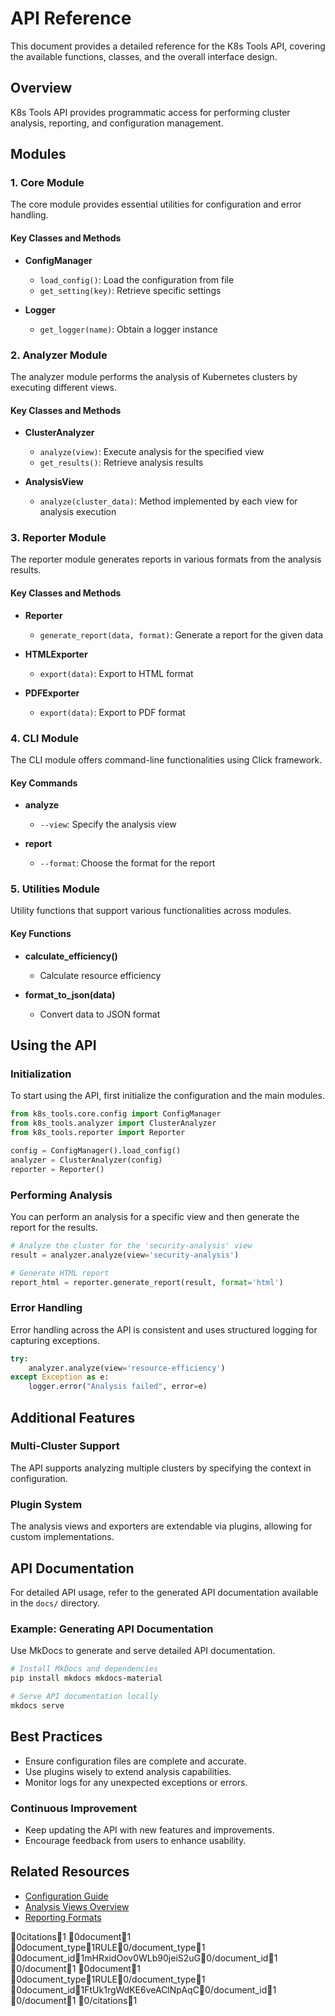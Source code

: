 # API Reference

This document provides a detailed reference for the K8s Tools API, covering the available functions, classes, and the overall interface design.

## Overview

K8s Tools API provides programmatic access for performing cluster analysis, reporting, and configuration management.

## Modules

### 1. Core Module

The core module provides essential utilities for configuration and error handling.

#### Key Classes and Methods

- **ConfigManager**
  - `load_config()`: Load the configuration from file
  - `get_setting(key)`: Retrieve specific settings

- **Logger**
  - `get_logger(name)`: Obtain a logger instance

### 2. Analyzer Module

The analyzer module performs the analysis of Kubernetes clusters by executing different views.

#### Key Classes and Methods

- **ClusterAnalyzer**
  - `analyze(view)`: Execute analysis for the specified view
  - `get_results()`: Retrieve analysis results

- **AnalysisView**
  - `analyze(cluster_data)`: Method implemented by each view for analysis execution

### 3. Reporter Module

The reporter module generates reports in various formats from the analysis results.

#### Key Classes and Methods

- **Reporter**
  - `generate_report(data, format)`: Generate a report for the given data

- **HTMLExporter**
  - `export(data)`: Export to HTML format

- **PDFExporter**
  - `export(data)`: Export to PDF format

### 4. CLI Module

The CLI module offers command-line functionalities using Click framework.

#### Key Commands

- **analyze**
  - `--view`: Specify the analysis view

- **report**
  - `--format`: Choose the format for the report

### 5. Utilities Module

Utility functions that support various functionalities across modules.

#### Key Functions

- **calculate_efficiency()**
  - Calculate resource efficiency

- **format_to_json(data)**
  - Convert data to JSON format

## Using the API

### Initialization

To start using the API, first initialize the configuration and the main modules.

```python
from k8s_tools.core.config import ConfigManager
from k8s_tools.analyzer import ClusterAnalyzer
from k8s_tools.reporter import Reporter

config = ConfigManager().load_config()
analyzer = ClusterAnalyzer(config)
reporter = Reporter()
```

### Performing Analysis

You can perform an analysis for a specific view and then generate the report for the results.

```python
# Analyze the cluster for the 'security-analysis' view
result = analyzer.analyze(view='security-analysis')

# Generate HTML report
report_html = reporter.generate_report(result, format='html')
```

### Error Handling

Error handling across the API is consistent and uses structured logging for capturing exceptions.

```python
try:
    analyzer.analyze(view='resource-efficiency')
except Exception as e:
    logger.error("Analysis failed", error=e)
```

## Additional Features

### Multi-Cluster Support

The API supports analyzing multiple clusters by specifying the context in configuration.

### Plugin System

The analysis views and exporters are extendable via plugins, allowing for custom implementations.

## API Documentation

For detailed API usage, refer to the generated API documentation available in the `docs/` directory.

### Example: Generating API Documentation

Use MkDocs to generate and serve detailed API documentation.

```bash
# Install MkDocs and dependencies
pip install mkdocs mkdocs-material

# Serve API documentation locally
mkdocs serve
```

## Best Practices

- Ensure configuration files are complete and accurate.
- Use plugins wisely to extend analysis capabilities.
- Monitor logs for any unexpected exceptions or errors.

### Continuous Improvement

- Keep updating the API with new features and improvements.
- Encourage feedback from users to enhance usability.

## Related Resources

- [Configuration Guide](config.md)
- [Analysis Views Overview](overview.md)
- [Reporting Formats](reporting.md)

0citations1
0document1
0document_type1RULE0/document_type1
0document_id1mHRxidOov0WLb90jeiS2uG0/document_id1
0/document1
0document1
0document_type1RULE0/document_type1
0document_id1FtUk1rgWdKE6veAClNpAqC0/document_id1
0/document1
0/citations1
